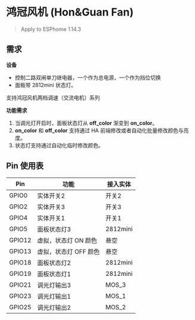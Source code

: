 # 鸿冠风机 (Hon&Guan Fan)

> Apply to ESPhome 1.14.3

## 需求

**设备**
- 控制二路双闸单刀继电器，一个作为总电源，一个作为挡位切换
- 面板带 2812mini 状态灯。

支持鸿冠风机两档调速（交流电机）系列

**功能需求**
1. 当调光灯开启时，面板状态灯从 **off_color** 渐变到 **on_color**。
2. **on_color** 和  **off_color** 支持通过 HA 前端修改或者自动化批量修改颜色与亮度。
3. 状态灯支持通过自动化临时修改颜色。

## Pin 使用表

| Pin       | 功能               |  接入实体  | 
| --------- | -----------------  | --------- |
| GPIO0     | 实体开关2           | 开关2     |
| GPIO2     | 实体开关3           | 开关3     |
| GPIO4     | 实体开关1           | 开关1     |
| GPIO5     | 面板状态灯3         |  2812mini |
| GPIO12    | 虚拟，状态灯 ON 颜色 | 悬空      |
| GPIO13    | 虚拟，状态灯 OFF 颜色| 悬空      |
| GPIO18    | 面板状态灯2         | 2812mini  |
| GPIO19    | 面板状态灯1         | 2812mini  |
| GPIO21    | 调光灯输出3         | MOS_3     |
| GPIO23    | 调光灯输出1         | MOS_1     |
| GPIO25    | 调光灯输出2         | MOS_2     |


